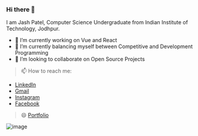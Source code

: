 ### Hi there 👋

<!--
**Jashpatel1/Jashpatel1** is a ✨ _special_ ✨ repository because its `README.md` (this file) appears on your GitHub profile.

Here are some ideas to get you started:
-->
I am Jash Patel, Computer Science Undergraduate from Indian Institute of Technology, Jodhpur.

- 🔭 I’m currently working on Vue and React
- 🌱 I’m currently balancing myself between Competitive and Development Programming
- 👯 I’m looking to collaborate on Open Source Projects
<!--
- 🤔 I’m looking for help with ...
- 💬 Ask me about ...
-->

> 📫 How to reach me: 
- [LinkedIn](https://www.linkedin.com/in/jash-patel-78a998173/)
- [Gmail](mailto:jashvpatel1@gmail.com)
- [Instagram](https://www.instagram.com/kanani.jash/)
- [Facebook](https://www.facebook.com/jash.kanani.5/)

> 😄 [Portfolio](https://jashpatel1.github.io/)
<!--
- ⚡ Fun fact: ... 
-->
![image](https://github-readme-stats.vercel.app/api?username=Jashpatel1&&show_icons=true&&include_all_commits=true&count_private&title_color=ffffff&icon_color=bb2acf&text_color=daf7dc&bg_color=151515)

